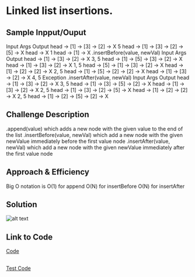 # Linked list insertions.

## Sample Inpput/Ouput

Input	Args	Output
head -> [1] -> [3] -> [2] -> X	5	head -> [1] -> [3] -> [2] -> [5] -> X
head -> X	1	head -> [1] -> X
.insertBefore(value, newVal)
Input	Args	Output
head -> [1] -> [3] -> [2] -> X	3, 5	head -> [1] -> [5] -> [3] -> [2] -> X
head -> [1] -> [3] -> [2] -> X	1, 5	head -> [5] -> [1] -> [3] -> [2] -> X
head -> [1] -> [2] -> [2] -> X	2, 5	head -> [1] -> [5] -> [2] -> [2] -> X
head -> [1] -> [3] -> [2] -> X	4, 5	Exception
.insertAfter(value, newVal)
Input	Args	Output
head -> [1] -> [3] -> [2] -> X	3, 5	head -> [1] -> [3] -> [5] -> [2] -> X
head -> [1] -> [3] -> [2] -> X	2, 5	head -> [1] -> [3] -> [2] -> [5] -> X
head -> [1] -> [2] -> [2] -> X	2, 5	head -> [1] -> [2] -> [5] -> [2] -> X

## Challenge Description
.append(value) which adds a new node with the given value to the end of the list
.insertBefore(value, newVal) which add a new node with the given newValue immediately before the first value node
.insertAfter(value, newVal) which add a new node with the given newValue immediately after the first value node

## Approach & Efficiency
Big O notation is O(1) for append
O(N) for insertBefore
O(N) for insertAfter

## Solution
![alt text](https://github.com/skadariya/data-structures-and-algorithms/blob/master/code-challenges/401/assets/ll_insertion.jpg)

## Link to Code
[Code](https://github.com/skadariya/data-structures-and-algorithms/blob/master/code-challenges/401/src/main/java/codeChallenge/ll_insertions.java)
## 
[Test Code](https://github.com/skadariya/data-structures-and-algorithms/blob/master/code-challenges/401/src/test/java/codeChallenge/ll_insertionsTest.java)
